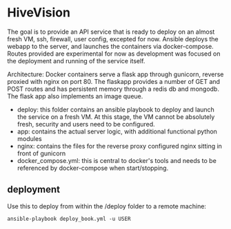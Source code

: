 # HiveVision

The goal is to provide an API service that is ready to deploy on an almost fresh VM, ssh, firewall, user config, excepted for now. Ansible deploys the webapp to the server, and launches the containers via docker-compose. Routes provided are experimental for now as development was focused on the deployment and running of the service itself.

Architecture:
Docker containers serve a flask app through gunicorn, reverse proxied with nginx on port 80. The flaskapp provides a number of GET and POST routes and has persistent memory through a redis db and mongodb. The flask app also implements an image queue.

- deploy: this folder contains an ansible playbook to deploy and launch the service on a fresh VM. At       this stage, the VM cannot be absolutely fresh, security and users need to be configured.
- app: contains the actual server logic, with additional functional python modules
- nginx: contains the files for the reverse proxy configured nginx sitting in front of gunicorn
- docker_compose.yml: this is central to docker's tools and needs to be referenced by docker-compose when start/stopping.


## deployment
Use this to deploy from within the /deploy folder to a remote machine:
```
ansible-playbook deploy_book.yml -u USER
```
